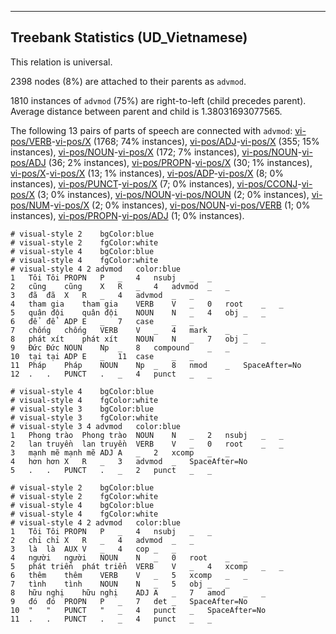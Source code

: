 

--------------------------------------------------------------------------------

## Treebank Statistics (UD_Vietnamese)

This relation is universal.

2398 nodes (8%) are attached to their parents as `advmod`.

1810 instances of `advmod` (75%) are right-to-left (child precedes parent).
Average distance between parent and child is 1.38031693077565.

The following 13 pairs of parts of speech are connected with `advmod`: [vi-pos/VERB]()-[vi-pos/X]() (1768; 74% instances), [vi-pos/ADJ]()-[vi-pos/X]() (355; 15% instances), [vi-pos/NOUN]()-[vi-pos/X]() (172; 7% instances), [vi-pos/NOUN]()-[vi-pos/ADJ]() (36; 2% instances), [vi-pos/PROPN]()-[vi-pos/X]() (30; 1% instances), [vi-pos/X]()-[vi-pos/X]() (13; 1% instances), [vi-pos/ADP]()-[vi-pos/X]() (8; 0% instances), [vi-pos/PUNCT]()-[vi-pos/X]() (7; 0% instances), [vi-pos/CCONJ]()-[vi-pos/X]() (3; 0% instances), [vi-pos/NOUN]()-[vi-pos/NOUN]() (2; 0% instances), [vi-pos/NUM]()-[vi-pos/X]() (2; 0% instances), [vi-pos/NOUN]()-[vi-pos/VERB]() (1; 0% instances), [vi-pos/PROPN]()-[vi-pos/ADJ]() (1; 0% instances).


~~~ conllu
# visual-style 2	bgColor:blue
# visual-style 2	fgColor:white
# visual-style 4	bgColor:blue
# visual-style 4	fgColor:white
# visual-style 4 2 advmod	color:blue
1	Tôi	Tôi	PROPN	P	_	4	nsubj	_	_
2	cũng	cũng	X	R	_	4	advmod	_	_
3	đã	đã	X	R	_	4	advmod	_	_
4	tham gia	tham gia	VERB	V	_	0	root	_	_
5	quân đội	quân đội	NOUN	N	_	4	obj	_	_
6	để	để	ADP	E	_	7	case	_	_
7	chống	chống	VERB	V	_	4	mark	_	_
8	phát xít	phát xít	NOUN	N	_	7	obj	_	_
9	Đức	Đức	NOUN	Np	_	8	compound	_	_
10	tại	tại	ADP	E	_	11	case	_	_
11	Pháp	Pháp	NOUN	Np	_	8	nmod	_	SpaceAfter=No
12	.	.	PUNCT	.	_	4	punct	_	_

~~~


~~~ conllu
# visual-style 4	bgColor:blue
# visual-style 4	fgColor:white
# visual-style 3	bgColor:blue
# visual-style 3	fgColor:white
# visual-style 3 4 advmod	color:blue
1	Phong trào	Phong trào	NOUN	N	_	2	nsubj	_	_
2	lan truyền	lan truyền	VERB	V	_	0	root	_	_
3	mạnh mẽ	mạnh mẽ	ADJ	A	_	2	xcomp	_	_
4	hơn	hơn	X	R	_	3	advmod	_	SpaceAfter=No
5	.	.	PUNCT	.	_	2	punct	_	_

~~~


~~~ conllu
# visual-style 2	bgColor:blue
# visual-style 2	fgColor:white
# visual-style 4	bgColor:blue
# visual-style 4	fgColor:white
# visual-style 4 2 advmod	color:blue
1	Tôi	Tôi	PROPN	P	_	4	nsubj	_	_
2	chỉ	chỉ	X	R	_	4	advmod	_	_
3	là	là	AUX	V	_	4	cop	_	_
4	người	người	NOUN	N	_	0	root	_	_
5	phát triển	phát triển	VERB	V	_	4	xcomp	_	_
6	thêm	thêm	VERB	V	_	5	xcomp	_	_
7	tình	tình	NOUN	N	_	5	obj	_	_
8	hữu nghị	hữu nghị	ADJ	A	_	7	amod	_	_
9	đó	đó	PROPN	P	_	7	det	_	SpaceAfter=No
10	"	"	PUNCT	"	_	4	punct	_	SpaceAfter=No
11	.	.	PUNCT	.	_	4	punct	_	_

~~~


